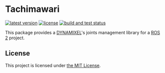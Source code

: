 # Tachimawari

[![latest version](https://img.shields.io/github/v/release/ichiro-its/tachimawari.svg)](https://github.com/ichiro-its/tachimawari/releases/)
[![license](https://img.shields.io/github/license/ichiro-its/tachimawari.svg)](./LICENSE)
[![build and test status](https://github.com/ichiro-its/tachimawari/actions/workflows/build-and-test.yml/badge.svg)](https://github.com/ichiro-its/tachimawari/actions)

This package provides a [DYNAMIXEL](https://emanual.robotis.com/docs/en/software/dynamixel/dynamixel_sdk/overview/)'s joints management library for a [ROS 2](https://docs.ros.org/en/foxy/index.html) project.

## License

This project is licensed under [the MIT License](./LICENSE).
